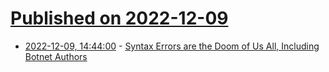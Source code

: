 # [Published on 2022-12-09](index.md)

* [2022-12-09, 14:44:00](https://soylentnews.org/article.pl?sid=22/12/08/1456254&from=rss) - [Syntax Errors are the Doom of Us All, Including Botnet Authors](https://soylentnews.org/article.pl?sid=22/12/08/1456254&from=rss)
